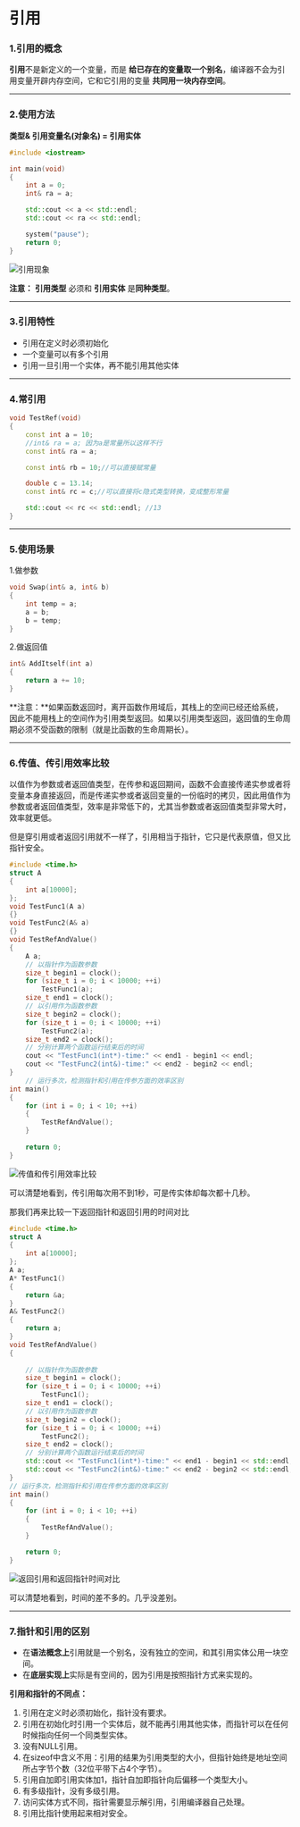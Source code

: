 # 引用

### 1.引用的概念

**引用**不是新定义的一个变量，而是 **给已存在的变量取一个别名**，编译器不会为引用变量开辟内存空间，它和它引用的变量 **共同用一块内存空间**。

---

### 2.使用方法

**类型& 引用变量名(对象名) = 引用实体**

```cpp
#include <iostream>

int main(void)
{
	int a = 0;
	int& ra = a;

	std::cout << a << std::endl;
	std::cout << ra << std::endl;

	system("pause");
	return 0;
}
```

![引用现象](F:\C++\CPPStudyJourney\知识点总结\引用\引用现象.png)

**注意：** **引用类型** 必须和 **引用实体** 是**同种类型**。

---

### 3.引用特性

- 引用在定义时必须初始化
- 一个变量可以有多个引用
- 引用一旦引用一个实体，再不能引用其他实体

---

### 4.常引用

```cpp
void TestRef(void)
{
	const int a = 10;
	//int& ra = a; 因为a是常量所以这样不行
	const int& ra = a;

	const int& rb = 10;//可以直接赋常量

	double c = 13.14;
	const int& rc = c;//可以直接将c隐式类型转换，变成整形常量

	std::cout << rc << std::endl; //13
}
```

---

### 5.使用场景

1.做参数

```cpp
void Swap(int& a, int& b)
{
	int temp = a;
	a = b;
	b = temp;
}
```

2.做返回值

```cpp
int& AddItself(int a)
{
	return a += 10;
}
```

**注意：**如果函数返回时，离开函数作用域后，其栈上的空间已经还给系统，因此不能用栈上的空间作为引用类型返回。如果以引用类型返回，返回值的生命周期必须不受函数的限制（就是比函数的生命周期长）。

---

### 6.传值、传引用效率比较

以值作为参数或者返回值类型，在传参和返回期间，函数不会直接传递实参或者将变量本身直接返回，而是传递实参或者返回变量的一份临时的拷贝，因此用值作为参数或者返回值类型，效率是非常低下的，尤其当参数或者返回值类型非常大时，效率就更低。

但是穿引用或者返回引用就不一样了，引用相当于指针，它只是代表原值，但又比指针安全。

```cpp
#include <time.h>
struct A
{
 	int a[10000];
};
void TestFunc1(A a)
{}
void TestFunc2(A& a)
{}
void TestRefAndValue()
{
 	A a;
 	// 以指针作为函数参数
 	size_t begin1 = clock();
 	for (size_t i = 0; i < 10000; ++i)
 		TestFunc1(a);
 	size_t end1 = clock();
 	// 以引用作为函数参数
 	size_t begin2 = clock();
 	for (size_t i = 0; i < 10000; ++i)
 		TestFunc2(a);
 	size_t end2 = clock();
    // 分别计算两个函数运行结束后的时间
 	cout << "TestFunc1(int*)-time:" << end1 - begin1 << endl;
 	cout << "TestFunc2(int&)-time:" << end2 - begin2 << endl;
}
	// 运行多次，检测指针和引用在传参方面的效率区别
int main()
{
 	for (int i = 0; i < 10; ++i)
 	{
 		TestRefAndValue();
 	}
 
 	return 0;
}
```

![传值和传引用效率比较](F:\C++\CPPStudyJourney\知识点总结\引用\传值和传引用效率比较.png)

可以清楚地看到，传引用每次用不到1秒，可是传实体却每次都十几秒。

那我们再来比较一下返回指针和返回引用的时间对比

```cpp
#include <time.h>
struct A
{
	int a[10000];
};
A a;
A* TestFunc1()
{
	return &a;
}
A& TestFunc2()
{
	return a;
}
void TestRefAndValue()
{
	
	// 以指针作为函数参数
	size_t begin1 = clock();
	for (size_t i = 0; i < 10000; ++i)
		TestFunc1();
	size_t end1 = clock();
	// 以引用作为函数参数
	size_t begin2 = clock();
	for (size_t i = 0; i < 10000; ++i)
		TestFunc2();
	size_t end2 = clock();
	// 分别计算两个函数运行结束后的时间
	std::cout << "TestFunc1(int*)-time:" << end1 - begin1 << std::endl;
	std::cout << "TestFunc2(int&)-time:" << end2 - begin2 << std::endl;
}
// 运行多次，检测指针和引用在传参方面的效率区别
int main()
{
	for (int i = 0; i < 10; ++i)
	{
		TestRefAndValue();
	}

	return 0;
}
```

![返回引用和返回指针时间对比](F:\C++\CPPStudyJourney\知识点总结\引用\返回引用和返回指针时间对比.png)

可以清楚地看到，时间的差不多的。几乎没差别。

---

### 7.指针和引用的区别

- 在**语法概念上**引用就是一个别名，没有独立的空间，和其引用实体公用一块空间。
- 在**底层实现上**实际是有空间的，因为引用是按照指针方式来实现的。

**引用和指针的不同点：**

1. 引用在定义时必须初始化，指针没有要求。
2. 引用在初始化时引用一个实体后，就不能再引用其他实体，而指针可以在任何时候指向任何一个同类型实体。
3. 没有NULL引用。
4. 在sizeof中含义不用：引用的结果为引用类型的大小，但指针始终是地址空间所占字节个数（32位平带下占4个字节）。
5. 引用自加即引用实体加1，指针自加即指针向后偏移一个类型大小。
6. 有多级指针，没有多级引用。
7. 访问实体方式不同，指针需要显示解引用，引用编译器自己处理。
8. 引用比指针使用起来相对安全。